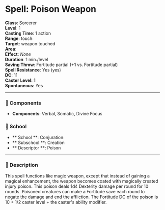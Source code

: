 
# Spell: Poison Weapon
**Class**: Sorcerer  
**Level**: 1  
**Casting Time**: 1 action  
**Range**: touch  
**Target**: weapon touched  
**Area**:   
**Effect**: _None_  
**Duration**: 1 min./level  
**Saving Throw**: Fortitude partial (+1 vs. Fortitude partial)  
**Spell Resistance**: Yes (yes)  
**DC**: 11  
**Caster Level**: 1  
**Spontaneous**: Yes

---

### 🔮 Components
- **Components**: Verbal, Somatic, Divine Focus

### 🏫 School
- ** School **: Conjuration
- ** Subschool **: Creation
- ** Descriptor **: Poison
---

### 📜 Description
This spell functions like magic weapon, except that instead of gaining a magical enhancement, the weapon becomes coated with magically created injury poison. This poison deals 1d4 Dexterity damage per round for 10 rounds. Poisoned creatures can make a Fortitude save each round to negate the damage and end the affliction. The Fortitude DC of the poison is 10 + 1/2 caster level + the caster's ability modifier.
